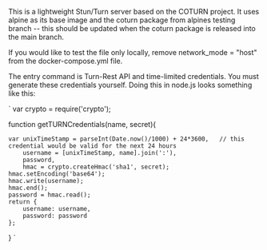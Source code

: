 This is a lightweight Stun/Turn server based on the COTURN project.
It uses alpine as its base image and the coturn package from alpines
testing branch -- this should be updated when the coturn package is
released into the main branch.

If you would like to test the file only locally, remove network_mode = "host"
from the docker-compose.yml file.

The entry command is Turn-Rest API and time-limited credentials. You must
generate these credentials yourself. Doing this in node.js looks something
like this:

`
var crypto = require('crypto');

function getTURNCredentials(name, secret){    

    var unixTimeStamp = parseInt(Date.now()/1000) + 24*3600,   // this credential would be valid for the next 24 hours
        username = [unixTimeStamp, name].join(':'),
        password,
        hmac = crypto.createHmac('sha1', secret);
    hmac.setEncoding('base64');
    hmac.write(username);
    hmac.end();
    password = hmac.read();
    return {
        username: username,
        password: password
    };
}
`
